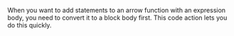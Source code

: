 When you want to add statements to an arrow function with an expression body, you need to convert it to a block body first. This code action lets you do this quickly.